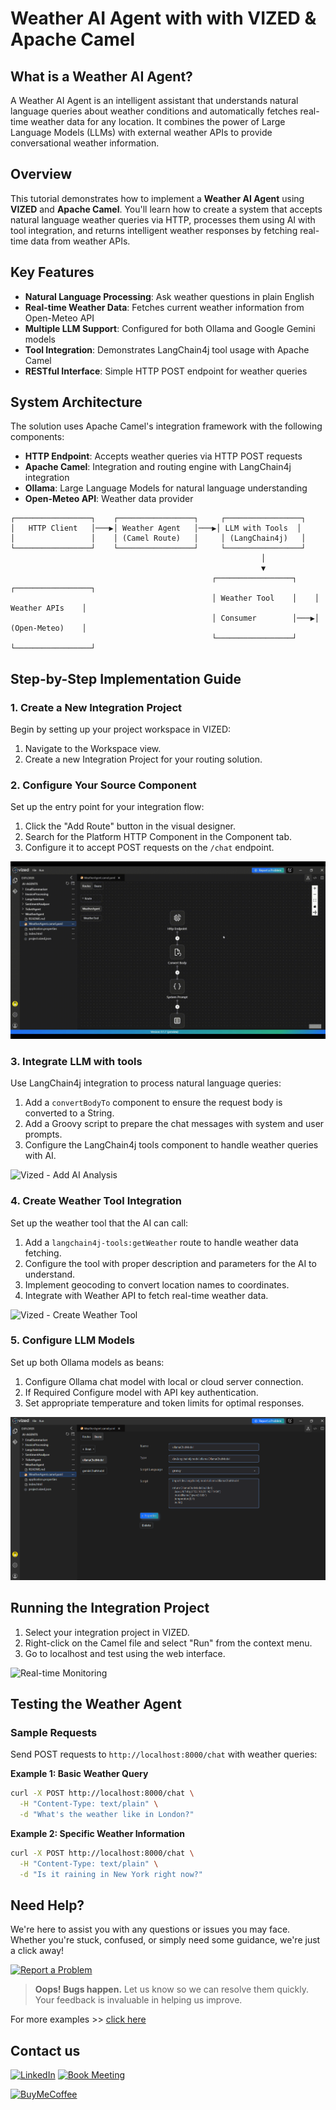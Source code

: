 # Weather AI Agent with with VIZED & Apache Camel

## What is a Weather AI Agent?

A Weather AI Agent is an intelligent assistant that understands natural language queries about weather conditions and automatically fetches real-time weather data for any location. It combines the power of Large Language Models (LLMs) with external weather APIs to provide conversational weather information.

## Overview

This tutorial demonstrates how to implement a **Weather AI Agent** using **VIZED** and **Apache Camel**. You'll learn how to create a system that accepts natural language weather queries via HTTP, processes them using AI with tool integration, and returns intelligent weather responses by fetching real-time data from weather APIs.

## Key Features

- **Natural Language Processing**: Ask weather questions in plain English
- **Real-time Weather Data**: Fetches current weather information from Open-Meteo API
- **Multiple LLM Support**: Configured for both Ollama and Google Gemini models
- **Tool Integration**: Demonstrates LangChain4j tool usage with Apache Camel
- **RESTful Interface**: Simple HTTP POST endpoint for weather queries

## System Architecture
The solution uses Apache Camel's integration framework with the following components:
- **HTTP Endpoint**: Accepts weather queries via HTTP POST requests
- **Apache Camel**: Integration and routing engine with LangChain4j integration
- **Ollama**: Large Language Models for natural language understanding
- **Open-Meteo API**: Weather data provider

```
┌─────────────────┐    ┌─────────────────┐     ┌─────────────────┐
│   HTTP Client   │───▶│ Weather Agent   │───▶│ LLM with Tools  │
│                 │    │ (Camel Route)   │     │ (LangChain4j)   │
└─────────────────┘    └─────────────────┘     └─────────────────┘
                                                        │
                                                        ▼
                                             ┌─────────────────┐    ┌─────────────────┐
                                             │ Weather Tool    │    │ Weather APIs    │
                                             │ Consumer        │───▶│ (Open-Meteo)    │
                                             └─────────────────┘    └─────────────────┘
```


## Step-by-Step Implementation Guide

### 1. Create a New Integration Project

Begin by setting up your project workspace in VIZED:

1.  Navigate to the Workspace view.
2.  Create a new Integration Project for your routing solution.

### 2. Configure Your Source Component

Set up the entry point for your integration flow:

1. Click the "Add Route" button in the visual designer.
2. Search for the Platform HTTP Component in the Component tab.
3. Configure it to accept POST requests on the `/chat` endpoint.

![Vized - Add HTTP Component](./assets/AddHTTPComponent.gif)

### 3. Integrate LLM with tools

Use LangChain4j integration to process natural language queries:

1. Add a `convertBodyTo` component to ensure the request body is converted to a String.
2. Add a Groovy script to prepare the chat messages with system and user prompts.
3. Configure the LangChain4j tools component to handle weather queries with AI.

![Vized - Add AI Analysis](./assets/AddAIAnalysis.gif)

### 4. Create Weather Tool Integration

Set up the weather tool that the AI can call:

1. Add a `langchain4j-tools:getWeather` route to handle weather data fetching.
2. Configure the tool with proper description and parameters for the AI to understand.
3. Implement geocoding to convert location names to coordinates.
4. Integrate with Weather API to fetch real-time weather data.

![Vized - Create Weather Tool](./assets/CreateWeatherTool.gif)

### 5. Configure LLM Models

Set up both Ollama models as beans:

1. Configure Ollama chat model with local or cloud server connection.
2. If Required Configure model with API key authentication.
3. Set appropriate temperature and token limits for optimal responses.

![Vized - Bean](./assets/bean.png)

## Running the Integration Project

1. Select your integration project in VIZED.
2. Right-click on the Camel file and select "Run" from the context menu.
3. Go to localhost and test using the web interface.

![Real-time Monitoring](./assets/executing1.gif)


## Testing the Weather Agent

### Sample Requests

Send POST requests to `http://localhost:8000/chat` with weather queries:

**Example 1: Basic Weather Query**
```bash
curl -X POST http://localhost:8000/chat \
  -H "Content-Type: text/plain" \
  -d "What's the weather like in London?"
```

**Example 2: Specific Weather Information**
```bash
curl -X POST http://localhost:8000/chat \
  -H "Content-Type: text/plain" \
  -d "Is it raining in New York right now?"
```

## Need Help?

We're here to assist you with any questions or issues you may face. Whether you're stuck, confused, or simply need some guidance, we're just a click away!

[![Report a Problem](https://img.shields.io/badge/Report%20a%20Problem-darkred?logo=openbugbounty)](https://github.com/vized-io/artifacts/issues/new/choose)

> **Oops! Bugs happen.** Let us know so we can resolve them quickly. Your feedback is invaluable in helping us improve.

For more examples >> [click here](/examples/README.md)

## Contact us

[![LinkedIn](https://img.shields.io/badge/LinkedIn-blue?logo=linkedin)](https://www.linkedin.com/company/vized-io/) 
[![Book Meeting](https://img.shields.io/badge/Book%20a%20Meeting-purple?logo=calendar)](https://calendly.com/vidhyasagar-jeevendran/30min) 

[<img src="https://github.com/user-attachments/assets/806d0fc0-0a00-4d63-81a3-8f2df15d5528" alt="BuyMeCoffee" width="150"/>](https://buymeacoffee.com/vidhyasagarj)

